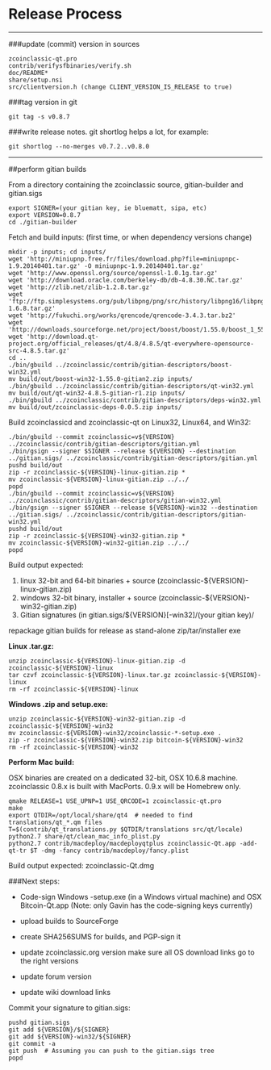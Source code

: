 Release Process
====================

* * *

###update (commit) version in sources


	zcoinclassic-qt.pro
	contrib/verifysfbinaries/verify.sh
	doc/README*
	share/setup.nsi
	src/clientversion.h (change CLIENT_VERSION_IS_RELEASE to true)

###tag version in git

	git tag -s v0.8.7

###write release notes. git shortlog helps a lot, for example:

	git shortlog --no-merges v0.7.2..v0.8.0

* * *

##perform gitian builds

 From a directory containing the zcoinclassic source, gitian-builder and gitian.sigs
  
	export SIGNER=(your gitian key, ie bluematt, sipa, etc)
	export VERSION=0.8.7
	cd ./gitian-builder

 Fetch and build inputs: (first time, or when dependency versions change)

	mkdir -p inputs; cd inputs/
	wget 'http://miniupnp.free.fr/files/download.php?file=miniupnpc-1.9.20140401.tar.gz' -O miniupnpc-1.9.20140401.tar.gz'
	wget 'http://www.openssl.org/source/openssl-1.0.1g.tar.gz'
	wget 'http://download.oracle.com/berkeley-db/db-4.8.30.NC.tar.gz'
	wget 'http://zlib.net/zlib-1.2.8.tar.gz'
	wget 'ftp://ftp.simplesystems.org/pub/libpng/png/src/history/libpng16/libpng-1.6.8.tar.gz'
	wget 'http://fukuchi.org/works/qrencode/qrencode-3.4.3.tar.bz2'
	wget 'http://downloads.sourceforge.net/project/boost/boost/1.55.0/boost_1_55_0.tar.bz2'
	wget 'http://download.qt-project.org/official_releases/qt/4.8/4.8.5/qt-everywhere-opensource-src-4.8.5.tar.gz'
	cd ..
	./bin/gbuild ../zcoinclassic/contrib/gitian-descriptors/boost-win32.yml
	mv build/out/boost-win32-1.55.0-gitian2.zip inputs/
	./bin/gbuild ../zcoinclassic/contrib/gitian-descriptors/qt-win32.yml
	mv build/out/qt-win32-4.8.5-gitian-r1.zip inputs/
	./bin/gbuild ../zcoinclassic/contrib/gitian-descriptors/deps-win32.yml
	mv build/out/zcoinclassic-deps-0.0.5.zip inputs/

 Build zcoinclassicd and zcoinclassic-qt on Linux32, Linux64, and Win32:
  
	./bin/gbuild --commit zcoinclassic=v${VERSION} ../zcoinclassic/contrib/gitian-descriptors/gitian.yml
	./bin/gsign --signer $SIGNER --release ${VERSION} --destination ../gitian.sigs/ ../zcoinclassic/contrib/gitian-descriptors/gitian.yml
	pushd build/out
	zip -r zcoinclassic-${VERSION}-linux-gitian.zip *
	mv zcoinclassic-${VERSION}-linux-gitian.zip ../../
	popd
	./bin/gbuild --commit zcoinclassic=v${VERSION} ../zcoinclassic/contrib/gitian-descriptors/gitian-win32.yml
	./bin/gsign --signer $SIGNER --release ${VERSION}-win32 --destination ../gitian.sigs/ ../zcoinclassic/contrib/gitian-descriptors/gitian-win32.yml
	pushd build/out
	zip -r zcoinclassic-${VERSION}-win32-gitian.zip *
	mv zcoinclassic-${VERSION}-win32-gitian.zip ../../
	popd

  Build output expected:

  1. linux 32-bit and 64-bit binaries + source (zcoinclassic-${VERSION}-linux-gitian.zip)
  2. windows 32-bit binary, installer + source (zcoinclassic-${VERSION}-win32-gitian.zip)
  3. Gitian signatures (in gitian.sigs/${VERSION}[-win32]/(your gitian key)/

repackage gitian builds for release as stand-alone zip/tar/installer exe

**Linux .tar.gz:**

	unzip zcoinclassic-${VERSION}-linux-gitian.zip -d zcoinclassic-${VERSION}-linux
	tar czvf zcoinclassic-${VERSION}-linux.tar.gz zcoinclassic-${VERSION}-linux
	rm -rf zcoinclassic-${VERSION}-linux

**Windows .zip and setup.exe:**

	unzip zcoinclassic-${VERSION}-win32-gitian.zip -d zcoinclassic-${VERSION}-win32
	mv zcoinclassic-${VERSION}-win32/zcoinclassic-*-setup.exe .
	zip -r zcoinclassic-${VERSION}-win32.zip bitcoin-${VERSION}-win32
	rm -rf zcoinclassic-${VERSION}-win32

**Perform Mac build:**

  OSX binaries are created on a dedicated 32-bit, OSX 10.6.8 machine.
  zcoinclassic 0.8.x is built with MacPorts.  0.9.x will be Homebrew only.

	qmake RELEASE=1 USE_UPNP=1 USE_QRCODE=1 zcoinclassic-qt.pro
	make
	export QTDIR=/opt/local/share/qt4  # needed to find translations/qt_*.qm files
	T=$(contrib/qt_translations.py $QTDIR/translations src/qt/locale)
	python2.7 share/qt/clean_mac_info_plist.py
	python2.7 contrib/macdeploy/macdeployqtplus zcoinclassic-Qt.app -add-qt-tr $T -dmg -fancy contrib/macdeploy/fancy.plist

 Build output expected: zcoinclassic-Qt.dmg

###Next steps:

* Code-sign Windows -setup.exe (in a Windows virtual machine) and
  OSX Bitcoin-Qt.app (Note: only Gavin has the code-signing keys currently)

* upload builds to SourceForge

* create SHA256SUMS for builds, and PGP-sign it

* update zcoinclassic.org version
  make sure all OS download links go to the right versions

* update forum version

* update wiki download links



Commit your signature to gitian.sigs:

	pushd gitian.sigs
	git add ${VERSION}/${SIGNER}
	git add ${VERSION}-win32/${SIGNER}
	git commit -a
	git push  # Assuming you can push to the gitian.sigs tree
	popd

